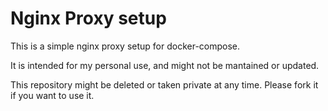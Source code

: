 # Nginx Proxy setup

This is a simple nginx proxy setup for docker-compose.

It is intended for my personal use, and might not be mantained or updated.

This repository might be deleted or taken private at any time. Please fork it if you want to use it.